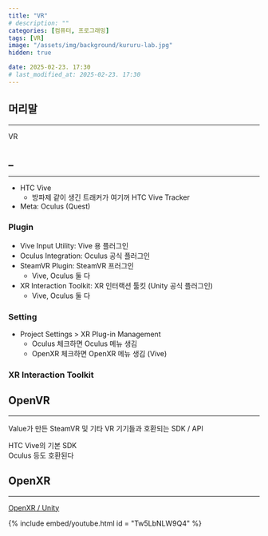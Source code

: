 ```yaml
---
title: "VR"
# description: ""
categories: [컴퓨터, 프로그래밍]
tags: [VR]
image: "/assets/img/background/kururu-lab.jpg"
hidden: true

date: 2025-02-23. 17:30
# last_modified_at: 2025-02-23. 17:30
---
```


## 머리말

---

VR  

## _

---

- HTC Vive
  - 방파제 같이 생긴 트래커가 여기꺼 HTC Vive Tracker
- Meta: Oculus (Quest)

### Plugin

- Vive Input Utility: Vive 용 플러그인
- Oculus Integration: Oculus 공식 플러그인
- SteamVR Plugin: SteamVR 프러그인
  - Vive, Oculus 둘 다
- XR Interaction Toolkit: XR 인터랙션 툴킷 (Unity 공식 플러그인)
  - Vive, Oculus 둘 다

### Setting

- Project Settings > XR Plug-in Management
  - Oculus 체크하면 Oculus 메뉴 생김
  - OpenXR 체크하면 OpenXR 메뉴 생김 (Vive)

### XR Interaction Toolkit

## OpenVR

---

Value가 만든 SteamVR 및 기타 VR 기기들과 호환되는 SDK / API  

HTC Vive의 기본 SDK  
Oculus 등도 호환된다  

## OpenXR

---

[OpenXR / Unity](https://developer.Vive.com/resources/openxr/unity/)  

{% include embed/youtube.html id = "Tw5LbNLW9Q4" %}
